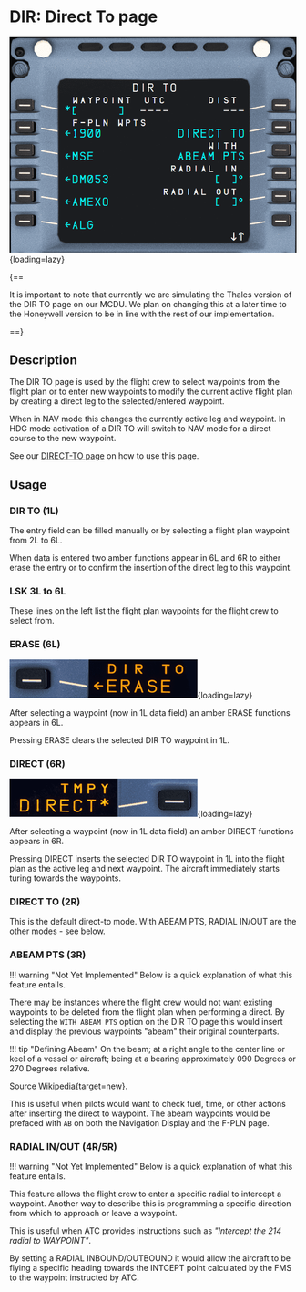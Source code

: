 # DIR: Direct To page

<link rel="stylesheet" href="/stylesheets/admonitions.css">
<link rel="stylesheet" href="/stylesheets/reported-issues.css">

![DIR](../../assets/a32nx-briefing/mcdu/mcdu-dir-page.png){loading=lazy}

{==

It is important to note that currently we are simulating the Thales version of the DIR TO page on our MCDU. We plan on changing this at a later time to the Honeywell version to
be in line with the rest of our implementation.

==}

## Description

The DIR TO page is used by the flight crew to select waypoints from the flight plan or to enter new waypoints to 
modify the current active flight plan by creating a direct leg to the selected/entered waypoint.

When in NAV mode this changes the currently active leg and waypoint. In HDG mode activation of a DIR TO will switch 
to NAV mode for a direct course to the new waypoint.

See our [DIRECT-TO page](../../advanced-guides/flight-planning/direct.md) on how to use this page.

## Usage

### DIR TO (1L)

The entry field can be filled manually or by selecting a flight plan waypoint from 2L to 6L.

When data is entered two amber functions appear in 6L and 6R to either erase the entry or to confirm the insertion 
of the direct leg to this waypoint.

### LSK 3L to 6L

These lines on the left list the flight plan waypoints for the flight crew to select from.

### ERASE (6L)

![DIR TO ERASE](../../assets/a32nx-briefing/mcdu/mcdu-dir-to-6L-erase.png "DIR TO ERASE"){loading=lazy}

After selecting a waypoint (now in 1L data field) an amber ERASE functions appears in 6L.

Pressing ERASE clears the selected DIR TO waypoint in 1L.

### DIRECT (6R)

![DIR TO DIRECT](../../assets/a32nx-briefing/mcdu/mcdu-dir-to-6R-direct.png "DIR TO DIRECT"){loading=lazy}

After selecting a waypoint (now in 1L data field) an amber DIRECT functions appears in 6R.

Pressing DIRECT inserts the selected DIR TO waypoint in 1L into the flight plan as the active leg and next waypoint. 
The aircraft immediately starts turing towards the waypoints.

### DIRECT TO (2R)

This is the default direct-to mode. With ABEAM PTS, RADIAL IN/OUT are the other modes - see below.  

### ABEAM PTS (3R)

!!! warning "Not Yet Implemented"
    Below is a quick explanation of what this feature entails.

There may be instances where the flight crew would not want existing waypoints to be deleted from the flight plan 
when performing a direct. By selecting the `WITH ABEAM PTS` option on the DIR TO page this would insert and display 
the previous waypoints "abeam" their original counterparts.

!!! tip "Defining Abeam"
    On the beam; at a right angle to the center line or keel of a vessel or aircraft; being at a bearing approximately 
    090 Degrees or 270 Degrees relative.
    <p />
    Source [Wikipedia](https://en.wiktionary.org/wiki/abeam){target=new}.

This is useful when pilots would want to check fuel, time, or other actions after inserting the direct to waypoint. 
The abeam waypoints would be prefaced with `AB` on both the Navigation Display and the F-PLN page.

### RADIAL IN/OUT (4R/5R)

!!! warning "Not Yet Implemented"
    Below is a quick explanation of what this feature entails.

This feature allows the flight crew to enter a specific radial to intercept a waypoint. Another way to describe this 
is programming a specific direction from which to approach or leave a waypoint.

This is useful when ATC provides instructions such as *"Intercept the 214 radial to WAYPOINT"*.

By setting a RADIAL INBOUND/OUTBOUND it would allow the aircraft to be flying a specific heading towards the INTCEPT 
point calculated by the FMS to the waypoint instructed by ATC.  

